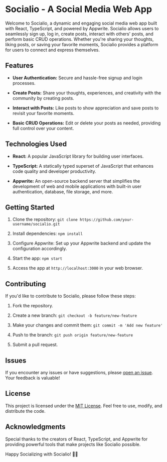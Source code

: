 # Socialio - A Social Media Web App

Welcome to Socialio, a dynamic and engaging social media web app built with React, TypeScript, and powered by Appwrite. Socialio allows users to seamlessly sign up, log in, create posts, interact with others' posts, and perform basic CRUD operations. Whether you're sharing your thoughts, liking posts, or saving your favorite moments, Socialio provides a platform for users to connect and express themselves.

## Features

- **User Authentication:** Secure and hassle-free signup and login processes.
  
- **Create Posts:** Share your thoughts, experiences, and creativity with the community by creating posts.

- **Interact with Posts:** Like posts to show appreciation and save posts to revisit your favorite moments.

- **Basic CRUD Operations:** Edit or delete your posts as needed, providing full control over your content.

## Technologies Used

- **React:** A popular JavaScript library for building user interfaces.

- **TypeScript:** A statically typed superset of JavaScript that enhances code quality and developer productivity.

- **Appwrite:** An open-source backend server that simplifies the development of web and mobile applications with built-in user authentication, database, file storage, and more.

## Getting Started

1. Clone the repository: `git clone https://github.com/your-username/socialio.git`

2. Install dependencies: `npm install`

3. Configure Appwrite: Set up your Appwrite backend and update the configuration accordingly.

4. Start the app: `npm start`

5. Access the app at `http://localhost:3000` in your web browser.

## Contributing

If you'd like to contribute to Socialio, please follow these steps:

1. Fork the repository.

2. Create a new branch: `git checkout -b feature/new-feature`

3. Make your changes and commit them: `git commit -m 'Add new feature'`

4. Push to the branch: `git push origin feature/new-feature`

5. Submit a pull request.

## Issues

If you encounter any issues or have suggestions, please [open an issue](https://github.com/your-username/socialio/issues). Your feedback is valuable!

## License

This project is licensed under the [MIT License](LICENSE). Feel free to use, modify, and distribute the code.

## Acknowledgments

Special thanks to the creators of React, TypeScript, and Appwrite for providing powerful tools that make projects like Socialio possible. 

Happy Socializing with Socialio! 🚀✨